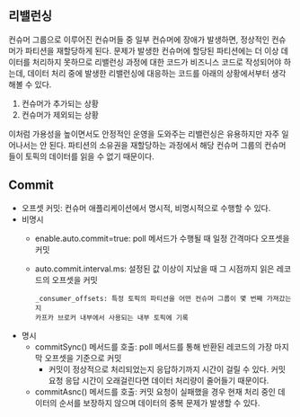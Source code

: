 ## 리밸런싱
컨슈머 그룹으로 이루어진 컨슈머들 중 일부 컨슈머에 장애가 발생하면, 정상적인 컨슈머가 파티션을 재할당하게 된다.
문제가 발생한 컨슈머에 할당된 파티션에는 더 이상 데이터를 처리하지 못하므로 리밸런싱 과정에 대한 코드가 비즈니스 코드로 작성되어야 하는데,
데이터 처리 중에 발생한 리밸런싱에 대응하는 코드를 아래의 상황에서부터 생각해볼 수 있다.

1. 컨슈머가 추가되는 상황
2. 컨슈머가 제외되는 상황

이처럼 가용성을 높이면서도 안정적인 운영을 도와주는 리밸런싱은 유용하지만 자주 일어나서는 안 된다.
파티션의 소유권을 재할당하는 과정에서 해당 컨슈머 그룹의 컨슈머들이 토픽의 데이터를 읽을 수 없기 때문이다.

## Commit

- 오프셋 커밋: 컨슈머 애플리케이션에서 명시적, 비명시적으로 수행할 수 있다.
- 비명시
    - enable.auto.commit=true: poll 메서드가 수행될 때 일정 간격마다 오프셋을 커밋
    - auto.commit.interval.ms: 설정된 값 이상이 지났을 때 그 시점까지 읽은 레코드의 오프셋을 커밋

          _consumer_offsets: 특정 토픽의 파티션을 어떤 컨슈머 그룹이 몇 번째 가져갔는지
          카프카 브로커 내부에서 사용되는 내부 토픽에 기록
- 명시
    - commitSync() 메서드를 호출: poll 메서드를 통해 반환된 레코드의 가장 마지막 오프셋을 기준으로 커밋
        - 커밋이 정상적으로 처리되었는지 응답하기까지 시간이 걸릴 수 있다. 커밋 요청 응답 시간이 오래걸린다면 데이터 처리량이 줄어들기 때문이다.
    - commitAsnc() 메서드를 호출: 커밋 요청이 실패했을 경우 현재 처리 중인 데이터의 순서를 보장하지 않으며 데이터의 중복 문제가 발생할 수 있다.